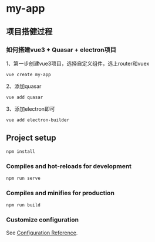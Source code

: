 # my-app

## 项目搭健过程
### 如何搭建vue3 + Quasar + electron项目
1、第一步创建vue3项目，选择自定义组件，选上router和vuex
```
vue create my-app
```
2、添加quasar
```
vue add quasar
```
3、添加electron即可
```
vue add electron-builder
```

## Project setup
```
npm install
```

### Compiles and hot-reloads for development
```
npm run serve
```

### Compiles and minifies for production
```
npm run build
```

### Customize configuration
See [Configuration Reference](https://cli.vuejs.org/config/).
